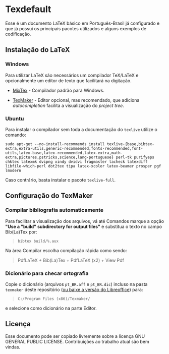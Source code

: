 # Texdefault

Esse é um documento LaTeX básico em Português-Brasil já configurado e que já possui os principais pacotes utilizados e alguns exemplos de codificação.

## Instalação do LaTeX

### Windows
Para utilizar LaTeX são necessários um compilador TeX/LaTeX e opcionalmente um editor de texto que facilitará na digitação.

- [MixTex](http://miktex.org/download) - Compilador padrão para Windows.

- [TexMaker](http://www.xm1math.net/texmaker/download.html) - Editor opcional, mas recomendado, que adiciona *autocompletion* facilita a visualização do *project tree*.

### Ubuntu

Para instalar o compilador sem toda a documentação do `texlive` utilize o comando:

```
sudo apt-get --no-install-recommends install texlive-{base,bibtex-extra,extra-utils,generic-recommended,fonts-recommended,font-utils,latex-base,latex-recommended,latex-extra,math-extra,pictures,pstricks,science,lang-portuguese} perl-tk purifyeps chktex latexmk dvipng xindy dvidvi fragmaster lacheck latexdiff libfile-which-perl dot2tex tipa latex-xcolor latex-beamer prosper pgf lmodern
```

Caso contrário, basta instalar o pacote `texlive-full`.

## Configuração do TexMaker

### Compilar bibliografia automaticamente

Para facilitar a visualização dos arquivos, vá até Comandos marque a opção **"Use a "build" subdirectory for output files"** e substitua o texto no campo Bib(La)Tex por:

> `bibtex build/%.aux`

Na área Compilar escolha compilação rápida como sendo:
 
> PdfLaTeX + Bib(La)Tex + PdfLaTeX (x2) + View Pdf

### Dicionário para checar ortografia

Copie o dicionário (arquivos `pt_BR.aff` e `pt_BR.dic`) incluso na pasta `texmaker` deste repositório ([ou baixe a versão do Libreoffice](https://pt-br.libreoffice.org/assets/Uploads/PT-BR-Documents/VERO/ptBR-2013-10-30AOC-2.zip))  para:

> `C:/Program Files (x86)/Texmaker/`

e selecione como dicionário na parte Editor.

## Licença

Esse documento pode ser copiado livremente sobre a licença GNU GENERAL PUBLIC LICENSE. Contribuições ao trabalho atual são bem vindas.
 
